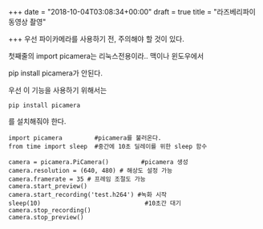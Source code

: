 +++
date = "2018-10-04T03:08:34+00:00"
draft = true
title = "라즈베리파이 동영상 촬영"

+++
우선 파이카메라를 사용하기 전, 주의해야 할 것이 있다.

첫째줄의 import picamera는 리눅스전용이라.. 맥이나 윈도우에서

pip install picamera가 안된다.

우선 이 기능을 사용하기 위해서는

    pip install picamera

를 설치해줘야 한다.

    import picamera         #picamera를 불러온다.
    from time import sleep  #중간에 10초 딜레이를 위한 sleep 함수
    
    camera = picamera.PiCamera()         #picamera 생성
    camera.resolution = (640, 480) # 해상도 설정 가능
    camera.framerate = 35 # 프레임 조절도 가능
    camera.start_preview()
    camera.start_recording('test.h264') #녹화 시작
    sleep(10)                             #10초간 대기
    camera.stop_recording()
    camera.stop_preview()